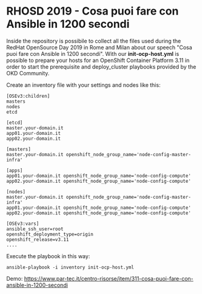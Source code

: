 # RHOSD 2019 - Cosa puoi fare con Ansible in 1200 secondi
Inside the repository is possibile to collect all the files used during the RedHat OpenSource Day 2019 in Rome and Milan about our speech "Cosa puoi fare con Ansible in 1200 secondi".
With our **init-ocp-host.yml** is possible to prepare your hosts for an OpenShift Container Platform 3.11 in order to start the prerequisite and deploy_cluster playbooks provided by the OKD Community.

Create an inventory file with your settings and nodes like this:

```
[OSEv3:children]
masters
nodes
etcd

[etcd]                                                                                                                       
master.your-domain.it
app01.your-domain.it
app02.your-domain.it

[masters]
master.your-domain.it openshift_node_group_name='node-config-master-infra' 

[apps]
app01.your-domain.it openshift_node_group_name='node-config-compute'
app02.your-domain.it openshift_node_group_name='node-config-compute'

[nodes]
master.your-domain.it openshift_node_group_name='node-config-master-infra' 
app01.your-domain.it openshift_node_group_name='node-config-compute'
app02.your-domain.it openshift_node_group_name='node-config-compute'

[OSEv3:vars]
ansible_ssh_user=root
openshift_deployment_type=origin
openshift_release=v3.11
....
```

Execute the playbook in this way:

```
ansible-playbook -i inventory init-ocp-host.yml
```
Demo:
https://www.par-tec.it/centro-risorse/item/311-cosa-puoi-fare-con-ansible-in-1200-secondi
```
